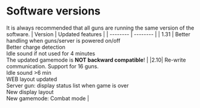 # Software versions
It is always recommended that all guns are running the same version of the software.
| Version | Updated features |
| -------- | -------- |
| 1.31 | Better handling when guns/server is powered on/off<br>Better charge detection<br>Idle sound if not used for 4 minutes<br>The updated gamemode is **NOT backward compatible**! |
|2.10| Re-write communication. Support for 16 guns.<br>Idle sound >6 min<br>WEB layout updated<br>Server gun: display status list when game is over<br>New display layout<br>New gamemode: Combat mode |

